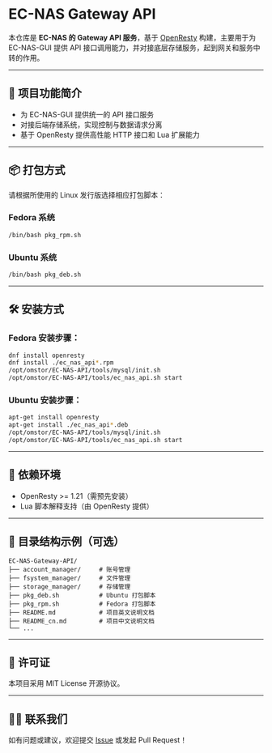 # EC-NAS Gateway API

本仓库是 **EC-NAS 的 Gateway API 服务**，基于 [OpenResty](https://openresty.org/) 构建，主要用于为 EC-NAS-GUI 提供 API 接口调用能力，并对接底层存储服务，起到网关和服务中转的作用。

---

## 📌 项目功能简介

- 为 EC-NAS-GUI 提供统一的 API 接口服务
- 对接后端存储系统，实现控制与数据请求分离
- 基于 OpenResty 提供高性能 HTTP 接口和 Lua 扩展能力

---

## 📦 打包方式

请根据所使用的 Linux 发行版选择相应打包脚本：

### Fedora 系统

```bash
/bin/bash pkg_rpm.sh
````

### Ubuntu 系统

```bash
/bin/bash pkg_deb.sh
```

---

## 🛠 安装方式

### Fedora 安装步骤：

```bash
dnf install openresty
dnf install ./ec_nas_api*.rpm
/opt/omstor/EC-NAS-API/tools/mysql/init.sh
/opt/omstor/EC-NAS-API/tools/ec_nas_api.sh start
```

### Ubuntu 安装步骤：

```bash
apt-get install openresty
apt-get install ./ec_nas_api*.deb
/opt/omstor/EC-NAS-API/tools/mysql/init.sh
/opt/omstor/EC-NAS-API/tools/ec_nas_api.sh start
```

---

## 🔧 依赖环境

* OpenResty >= 1.21（需预先安装）
* Lua 脚本解释支持（由 OpenResty 提供）

---

## 📁 目录结构示例（可选）

```
EC-NAS-Gateway-API/
├── account_manager/     # 账号管理
├── fsystem_manager/     # 文件管理
├── storage_manager/     # 存储管理
├── pkg_deb.sh           # Ubuntu 打包脚本
├── pkg_rpm.sh           # Fedora 打包脚本
├── README.md            # 项目英文说明文档
├── README_cn.md         # 项目中文说明文档
└── ...
```

---

## 📄 许可证

本项目采用 MIT License 开源协议。

---

## 🙋‍♂️ 联系我们

如有问题或建议，欢迎提交 [Issue](https://github.com/ChainEarn/EC-NAS-API/issues) 或发起 Pull Request！



